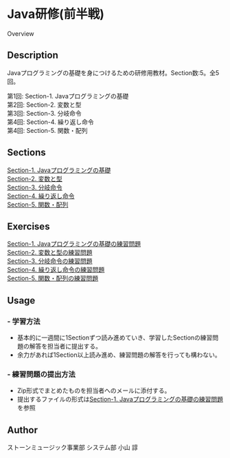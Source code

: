 Java研修(前半戦)
====

Overview

## Description

Javaプログラミングの基礎を身につけるための研修用教材。Section数:5。全5回。

第1回: Section-1. Javaプログラミングの基礎  
第2回: Section-2. 変数と型  
第3回: Section-3. 分岐命令  
第4回: Section-4. 繰り返し命令  
第4回: Section-5. 関数・配列  

## Sections

[Section-1. Javaプログラミングの基礎](./section-1.md)  
[Section-2. 変数と型](./section-2.md)  
[Section-3. 分岐命令](./section-3.md)  
[Section-4. 繰り返し命令](./section-4.md)  
[Section-5. 関数・配列](./section-5.md)  

## Exercises

[Section-1. Javaプログラミングの基礎の練習問題](./section-1-exercise.md)  
[Section-2. 変数と型の練習問題](./section-2-exercise.md)  
[Section-3. 分岐命令の練習問題](./section-3-exercise.md)  
[Section-4. 繰り返し命令の練習問題](./section-4-exercise.md)  
[Section-5. 関数・配列の練習問題](./section-5-exercise.md)  

## Usage

### - 学習方法

- 基本的に一週間に1Sectionずつ読み進めていき、学習したSectionの練習問題の解答を担当者に提出する。
- 余力があれば1Section以上読み進め、練習問題の解答を行っても構わない。

### - 練習問題の提出方法

- Zip形式でまとめたものを担当者へのメールに添付する。
- 提出するファイルの形式は[Section-1. Javaプログラミングの基礎の練習問題](./section-1-exercise.md)を参照

## Author

ストーンミュージック事業部 システム部 小山 諄